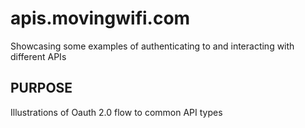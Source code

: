 # apis.movingwifi.com
Showcasing some examples of authenticating to and interacting with different APIs

## PURPOSE

Illustrations of Oauth 2.0 flow to common API types
